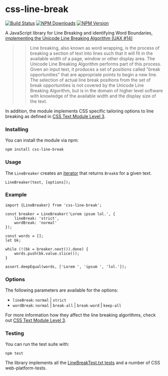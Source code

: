 css-line-break
==============

[![Build Status](https://travis-ci.org/niklasvh/css-line-break.svg)](https://travis-ci.org/niklasvh/css-line-break)
[![NPM Downloads](https://img.shields.io/npm/dm/css-line-break.svg)](https://www.npmjs.org/package/css-line-break)
[![NPM Version](https://img.shields.io/npm/v/css-line-break.svg)](https://www.npmjs.org/package/css-line-break)

A JavaScript library for Line Breaking and identifying Word Boundaries, 
[implementing the Unicode Line Breaking Algorithm (UAX #14)](http://unicode.org/reports/tr14/)  

>> Line breaking, also known as word wrapping, is the process of breaking a section of text into 
lines such that it will fit in the available width of a page, window or other display area. 
The Unicode Line Breaking Algorithm performs part of this process. Given an input text, 
it produces a set of positions called "break opportunities" that are appropriate points to 
begin a new line. The selection of actual line break positions from the set of break opportunities 
is not covered by the Unicode Line Breaking Algorithm, but is in the domain of higher level 
software with knowledge of the available width and the display size of the text.

In addition, the module implements CSS specific tailoring options to line breaking as 
defined in [CSS Text Module Level 3](https://www.w3.org/TR/css-text-3/#line-breaking).

### Installing
You can install the module via npm:

    npm install css-line-break
  
### Usage
The `LineBreaker` creates an [iterator](https://developer.mozilla.org/en-US/docs/Web/JavaScript/Guide/Iterators_and_Generators) that returns `Break`s for a given text.

    LineBreaker(text, [options]);
    
### Example
    import {LineBreaker} from 'css-line-break';
    
    const breaker = LineBreaker('Lorem ipsum lol.', {
        lineBreak: 'strict',
        wordBreak: 'normal'
    });

    const words = [];
    let bk;

    while (!(bk = breaker.next()).done) {
        words.push(bk.value.slice());
    }

    assert.deepEqual(words, ['Lorem ', 'ipsum ', 'lol.']);
    
### Options
The following parameters are available for the options:

 - `lineBreak`: `normal` | `strict`
 - `wordBreak`: `normal` | `break-all` | `break-word` | `keep-all`
 
For more information how they affect the line breaking algorithms, 
check out [CSS Text Module Level 3](https://www.w3.org/TR/css-text-3/#line-breaking).

### Testing
You can run the test suite with:

    npm test

The library implements all the [LineBreakTest.txt tests](http://www.unicode.org/Public/10.0.0/ucd/auxiliary/LineBreakTest.txt) 
 and a number of CSS web-platform-tests.
